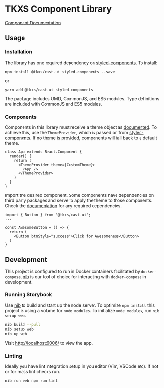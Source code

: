 # TKXS Component Library

[Component Documentation](https://technekes.github.io/component-library/)

## Usage

### Installation

The library has one required dependency on [styled-components](https://www.styled-components.com/). To install:

```
npm install @tkxs/cast-ui styled-components --save
```

or

```
yarn add @tkxs/cast-ui styled-components
```

The package includes UMD, CommonJS, and ES5 modules. Type definitions are included with CommonJS and ES5 modules.

### Components

Components in this library must receive a theme object as [documented](https://technekes.github.io/component-library/). To achieve this, use the `ThemeProvider`, which is passed on from [styled-components](https://www.styled-components.com/docs/advanced#theming). If no theme is provided, components will fall back to a default theme.

```
class App extends React.Component {
  render() {
    return (
      <ThemeProvider theme={CustomTheme}>
        <App />
      </ThemeProvider>
    )
  }
}
```

Import the desired component. Some components have dependencies on third party packages and serve to apply the theme to those components. Check the [documentation](https://technekes.github.io/component-library/) for any required dependencies.

```
import { Button } from '@tkxs/cast-ui';
...

const AwesomeButton = () => {
  return (
    <Button btnStyle="success">Click for Awesomeness</Button>
  )
}
```

## Development

This project is configured to run in Docker containers facilitated by `docker-compose`. [nib](https://github.com/technekes/nib) is our tool of choice for interacting with `docker-compose` in development.

### Running Storybook

Use [nib](https://github.com/technekes/nib) to build and start up the node server. To optimize `npm install` this project is using a volume for `node_modules`. To initialize `node_modules`, run `nib setup web`.

```sh
nib build --pull
nib setup web
nib up web
```

Visit [http://localhost:6006/](http://localhost:6006/) to view the app.

### Linting

Ideally you have lint integration setup in you editor (Vim, VSCode etc). If not or for mass lint checks run.

```sh
nib run web npm run lint
```
